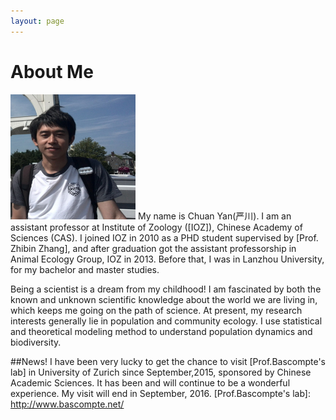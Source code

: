 ```yaml
---
layout: page
---
```


# About Me

<img src="/images/yan1.jpg" class="floatpic" width="200" height="200">
My name is Chuan Yan(严川).  I am an assistant professor at Institute of Zoology ([IOZ]), Chinese Academy of Sciences (CAS).
I joined IOZ in 2010 as a PHD student supervised by [Prof. Zhibin Zhang], and after graduation got the assistant professorship in Animal Ecology Group, IOZ in 2013.
Before that, I was in Lanzhou University, for my bachelor and master studies.

Being a scientist is a dream from my childhood! I am fascinated by both the known and unknown scientific knowledge about the world we are living in, which keeps me going on the path of science. 
At present, my research interests generally lie in population and community ecology. I use statistical and theoretical modeling method to understand
population dynamics and biodiversity. 


[IOZ]: http://www.ioz.ac.cn
[Prof. Zhibin Zhang]:http://sourcedb.ioz.cas.cn/yw/people/200907/t20090716_2088458.html

##News!
I have been very lucky to get the chance to visit [Prof.Bascompte's lab] in University of Zurich since September,2015, sponsored by Chinese Academic Sciences. It has been and will continue to be a wonderful experience. My visit will end in September, 2016.
[Prof.Bascompte's lab]: http://www.bascompte.net/

